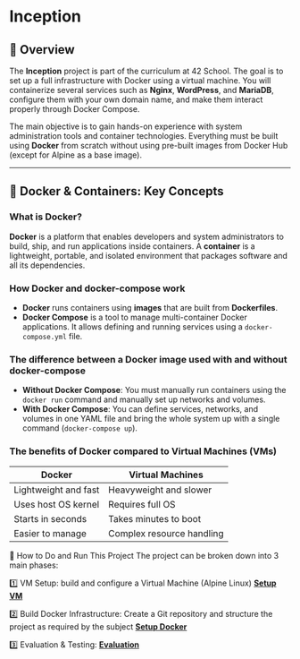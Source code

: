 # Inception
## 🧠 Overview

The **Inception** project is part of the curriculum at 42 School. The goal is to set up a full infrastructure with Docker using a virtual machine. You will containerize several services such as **Nginx**, **WordPress**, and **MariaDB**, configure them with your own domain name, and make them interact properly through Docker Compose.

The main objective is to gain hands-on experience with system administration tools and container technologies. Everything must be built using **Docker** from scratch without using pre-built images from Docker Hub (except for Alpine as a base image).

---

## 🐳 Docker & Containers: Key Concepts

### What is Docker?

**Docker** is a platform that enables developers and system administrators to build, ship, and run applications inside containers. A **container** is a lightweight, portable, and isolated environment that packages software and all its dependencies.

### How Docker and docker-compose work

- **Docker** runs containers using **images** that are built from **Dockerfiles**.
- **Docker Compose** is a tool to manage multi-container Docker applications. It allows defining and running services using a `docker-compose.yml` file.

### The difference between a Docker image used with and without docker-compose

- **Without Docker Compose**: You must manually run containers using the `docker run` command and manually set up networks and volumes.
- **With Docker Compose**: You can define services, networks, and volumes in one YAML file and bring the whole system up with a single command (`docker-compose up`).

### The benefits of Docker compared to Virtual Machines (VMs)

| Docker                    | Virtual Machines           |
|--------------------------|----------------------------|
| Lightweight and fast     | Heavyweight and slower     |
| Uses host OS kernel      | Requires full OS           |
| Starts in seconds        | Takes minutes to boot      |
| Easier to manage         | Complex resource handling  |

🚀 How to Do and Run This Project
The project can be broken down into 3 main phases:

1️⃣ VM Setup: build and configure a Virtual Machine (Alpine Linux) [**Setup VM**](https://github.com/tranhieutrung/Inception/blob/main/setupVM.md)

2️⃣ Build Docker Infrastructure: Create a Git repository and structure the project as required by the subject [**Setup Docker**](https://github.com/tranhieutrung/Inception/blob/main/setup_docker.md)

3️⃣ Evaluation & Testing: [**Evaluation**](https://github.com/tranhieutrung/Inception/blob/main/evaluation.md)

